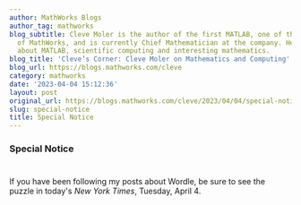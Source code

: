 ```yaml
---
author: MathWorks Blogs
author_tag: mathworks
blog_subtitle: Cleve Moler is the author of the first MATLAB, one of the founders
  of MathWorks, and is currently Chief Mathematician at the company. He writes here
  about MATLAB, scientific computing and interesting mathematics.
blog_title: 'Cleve’s Corner: Cleve Moler on Mathematics and Computing'
blog_url: https://blogs.mathworks.com/cleve
category: mathworks
date: '2023-04-04 15:12:36'
layout: post
original_url: https://blogs.mathworks.com/cleve/2023/04/04/special-notice/?s_tid=feedtopost
slug: special-notice
title: Special Notice
---
```


<div class="content"><h3>Special Notice</h3><p><img alt="" hspace="5" src="http://blogs.mathworks.com/cleve/files/notice.png" vspace="5" /> </p>
<p>If you have been following my posts about Wordle, be sure to see the puzzle in today's <i>New York Times</i>, Tuesday, April 4.</p>
<!-- 
    function grabCode_455754acb45549b2b4f3c459b7fef0d9() {
        // Remember the title so we can use it in the new page
        title = document.title;

        // Break up these strings so that their presence
        // in the Javascript doesn't mess up the search for
        // the MATLAB code.
        t1='455754acb45549b2b4f3c459b7fef0d9 ' + '##### ' + 'SOURCE BEGIN' + ' #####';
        t2='##### ' + 'SOURCE END' + ' #####' + ' 455754acb45549b2b4f3c459b7fef0d9';
    
        b=document.getElementsByTagName('body')[0];
        i1=b.innerHTML.indexOf(t1)+t1.length;
        i2=b.innerHTML.indexOf(t2);
 
        code_string = b.innerHTML.substring(i1, i2);
        code_string = code_string.replace(/REPLACE_WITH_DASH_DASH/g,'--');

        // Use /x3C/g instead of the less-than character to avoid errors 
        // in the XML parser.
        // Use '\x26#60;' instead of '<' so that the XML parser
        // doesn't go ahead and substitute the less-than character. 
        code_string = code_string.replace(/\x3C/g, '\x26#60;');

        copyright = 'Copyright 2023 The MathWorks, Inc.';

        w = window.open();
        d = w.document;
        d.write('<pre>\n');
        d.write(code_string);

        // Add copyright line at the bottom if specified.
        if (copyright.length > 0) {
            d.writeln('');
            d.writeln('%%');
            if (copyright.length > 0) {
                d.writeln('% _' + copyright + '_');
            }
        }

        d.write('</pre>\n');

        d.title = title + ' (MATLAB code)';
        d.close();
    }   
     --><p style="text-align: right; font-size: xx-small; font-weight: lighter; font-style: italic; color: gray;"><br /><a href=""><span style="font-size: x-small; font-style: italic;">Get 
      the MATLAB code <noscript>(requires JavaScript)</noscript></span></a><br /><br />
      Published with MATLAB&reg; R2023a<br /></p>
</div>
<!--
455754acb45549b2b4f3c459b7fef0d9 ##### SOURCE BEGIN #####
%% Special Notice
%
% <<notice.png>>
%
% If you have been following my posts about Wordle, be sure to see
% the puzzle in today's _New York Times_, Tuesday, April 4.

##### SOURCE END ##### 455754acb45549b2b4f3c459b7fef0d9
-->